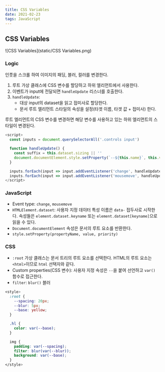 ```yaml
---
title: CSS Variables
date: 2021-02-23
tags: JavaScript
---
```


## CSS Variables

![CSS Variables](static/CSS Variables.png)

### Logic

인풋을 스크롤 하여 이미지의 패딩, 블러, 컬러를 변경한다.

1. 루트 가상 클래스에 CSS 변수를 할당하고 하위 엘리먼트에서 사용한다.
2. 이벤트가 input에 전달되면 `handleUpdate` 리스너를 호출한다.
3. `handleUpdate`:
   - 대상 input의 dataset을 읽고 접미사로 할당한다.
   - 문서 루트 엘리먼트 스타일의 속성을 설정(타겟 이름, 타겟 값 + 접미사) 한다.

루트 엘리먼트의 CSS 변수를 변경하면 해당 변수를 사용하고 있는 하위 엘리먼트의 스타일이 변경된다.

```javascript
<script>
  const inputs = document.querySelectorAll('.controls input')

  function handleUpdate() {
    const suffix = this.dataset.sizing || ''
    document.documentElement.style.setProperty(`--${this.name}`, this.value + suffix)
  }

  inputs.forEach(input => input.addEventListener('change', handleUpdate))
  inputs.forEach(input => input.addEventListener('mousemove', handleUpdate))
</script>
```

### JavaScript

- Event type: `change`, `mousemove`
- `HTMLElement.dataset`: 사용자 지정 데이터 특성 이름은 `data-` 접두사로 시작한다. 속성들은 `element.dataset.keyname` 또는 `element.dataset[keyname]`으로 읽을 수 있다.
- `Document.documentElement` 속성은 문서의 루트 요소를 반환한다.
- `style.setProperty(propertyName, value, priority)`

### CSS

- `:root` 가상 클래스는 문서 트리의 루트 요소를 선택한다. HTML의 루트 요소는 `<html>`이므로 `html` 선택자와 같다.
- Custom properties(CSS 변수): 사용자 지정 속성은 `--`을 붙여 선언하고 `var()` 함수로 접근한다.
- `filter`: `blur()` 블러

```css
<style>
  :root {
    --spacing: 20px;
    --blur: 5px;
    --base: yellow;
  }

  .hl {
    color: var(--base);
  }

  img {
    padding: var(--spacing);
    filter: blur(var(--blur));
    background: var(--base);
  }
</style>
```
